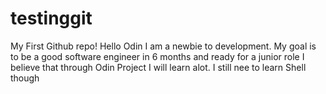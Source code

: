 # testinggit
My First Github repo!
Hello Odin
I am a newbie to development. My goal is to be a good software engineer in 6 months and ready for a junior role
 I believe that through Odin Project I will learn alot. I still nee to 
 learn Shell though

